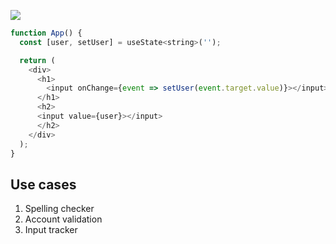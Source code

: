 ![](https://media.giphy.com/media/7ezJodj5j9vCOduwUU/giphy.gif)
```js
function App() {
  const [user, setUser] = useState<string>('');

  return (
    <div>
      <h1>
        <input onChange={event => setUser(event.target.value)}></input>
      </h1>
      <h2>
      <input value={user}></input>
      </h2>
    </div>
  );
}
```
## Use cases  
1. Spelling checker  
2. Account validation
3. Input tracker
